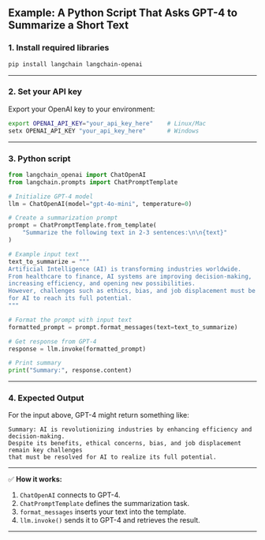 ## Example: A Python Script That Asks GPT-4 to Summarize a Short Text

### 1. Install required libraries

```bash
pip install langchain langchain-openai
```

---

### 2. Set your API key

Export your OpenAI key to your environment:

```bash
export OPENAI_API_KEY="your_api_key_here"    # Linux/Mac
setx OPENAI_API_KEY "your_api_key_here"      # Windows
```

---

### 3. Python script

```python
from langchain_openai import ChatOpenAI
from langchain.prompts import ChatPromptTemplate

# Initialize GPT-4 model
llm = ChatOpenAI(model="gpt-4o-mini", temperature=0)

# Create a summarization prompt
prompt = ChatPromptTemplate.from_template(
    "Summarize the following text in 2-3 sentences:\n\n{text}"
)

# Example input text
text_to_summarize = """
Artificial Intelligence (AI) is transforming industries worldwide. 
From healthcare to finance, AI systems are improving decision-making, 
increasing efficiency, and opening new possibilities. 
However, challenges such as ethics, bias, and job displacement must be addressed 
for AI to reach its full potential.
"""

# Format the prompt with input text
formatted_prompt = prompt.format_messages(text=text_to_summarize)

# Get response from GPT-4
response = llm.invoke(formatted_prompt)

# Print summary
print("Summary:", response.content)
```

---

### 4. Expected Output

For the input above, GPT-4 might return something like:

```
Summary: AI is revolutionizing industries by enhancing efficiency and decision-making. 
Despite its benefits, ethical concerns, bias, and job displacement remain key challenges 
that must be resolved for AI to realize its full potential.
```

---

✅ **How it works:**

1. `ChatOpenAI` connects to GPT-4.
2. `ChatPromptTemplate` defines the summarization task.
3. `format_messages` inserts your text into the template.
4. `llm.invoke()` sends it to GPT-4 and retrieves the result.

---

